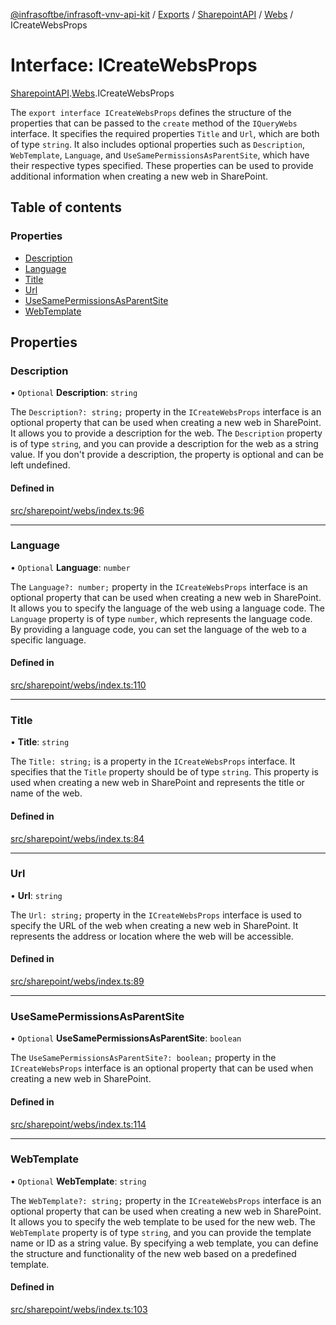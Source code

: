 [@infrasoftbe/infrasoft-vnv-api-kit](../README.md) / [Exports](../modules.md) / [SharepointAPI](../modules/SharepointAPI.md) / [Webs](../modules/SharepointAPI.Webs.md) / ICreateWebsProps

# Interface: ICreateWebsProps

[SharepointAPI](../modules/SharepointAPI.md).[Webs](../modules/SharepointAPI.Webs.md).ICreateWebsProps

The `export interface ICreateWebsProps` defines the structure of the properties that can be passed
to the `create` method of the `IQueryWebs` interface. It specifies the required properties `Title`
and `Url`, which are both of type `string`. It also includes optional properties such as
`Description`, `WebTemplate`, `Language`, and `UseSamePermissionsAsParentSite`, which have their
respective types specified. These properties can be used to provide additional information when
creating a new web in SharePoint.

## Table of contents

### Properties

- [Description](SharepointAPI.Webs.ICreateWebsProps.md#description)
- [Language](SharepointAPI.Webs.ICreateWebsProps.md#language)
- [Title](SharepointAPI.Webs.ICreateWebsProps.md#title)
- [Url](SharepointAPI.Webs.ICreateWebsProps.md#url)
- [UseSamePermissionsAsParentSite](SharepointAPI.Webs.ICreateWebsProps.md#usesamepermissionsasparentsite)
- [WebTemplate](SharepointAPI.Webs.ICreateWebsProps.md#webtemplate)

## Properties

### Description

• `Optional` **Description**: `string`

The `Description?: string;` property in the `ICreateWebsProps` interface is an optional property
that can be used when creating a new web in SharePoint. It allows you to provide a description for
the web. The `Description` property is of type `string`, and you can provide a description for the
web as a string value. If you don't provide a description, the property is optional and can be
left undefined.

#### Defined in

[src/sharepoint/webs/index.ts:96](https://github.com/infrasoftbe/Infrasoft-vnv-api-kit/blob/63c0e77/src/sharepoint/webs/index.ts#L96)

___

### Language

• `Optional` **Language**: `number`

The `Language?: number;` property in the `ICreateWebsProps` interface is an optional property that
can be used when creating a new web in SharePoint. It allows you to specify the language of the
web using a language code. The `Language` property is of type `number`, which represents the
language code. By providing a language code, you can set the language of the web to a specific
language.

#### Defined in

[src/sharepoint/webs/index.ts:110](https://github.com/infrasoftbe/Infrasoft-vnv-api-kit/blob/63c0e77/src/sharepoint/webs/index.ts#L110)

___

### Title

• **Title**: `string`

The `Title: string;` is a property in the `ICreateWebsProps` interface. It specifies that the
`Title` property should be of type `string`. This property is used when creating a new web in
SharePoint and represents the title or name of the web.

#### Defined in

[src/sharepoint/webs/index.ts:84](https://github.com/infrasoftbe/Infrasoft-vnv-api-kit/blob/63c0e77/src/sharepoint/webs/index.ts#L84)

___

### Url

• **Url**: `string`

The `Url: string;` property in the `ICreateWebsProps` interface is used to specify the URL of the
web when creating a new web in SharePoint. It represents the address or location where the web
will be accessible.

#### Defined in

[src/sharepoint/webs/index.ts:89](https://github.com/infrasoftbe/Infrasoft-vnv-api-kit/blob/63c0e77/src/sharepoint/webs/index.ts#L89)

___

### UseSamePermissionsAsParentSite

• `Optional` **UseSamePermissionsAsParentSite**: `boolean`

The `UseSamePermissionsAsParentSite?: boolean;` property in the `ICreateWebsProps` interface is an
optional property that can be used when creating a new web in SharePoint.

#### Defined in

[src/sharepoint/webs/index.ts:114](https://github.com/infrasoftbe/Infrasoft-vnv-api-kit/blob/63c0e77/src/sharepoint/webs/index.ts#L114)

___

### WebTemplate

• `Optional` **WebTemplate**: `string`

The `WebTemplate?: string;` property in the `ICreateWebsProps` interface is an optional property
that can be used when creating a new web in SharePoint. It allows you to specify the web template
to be used for the new web. The `WebTemplate` property is of type `string`, and you can provide
the template name or ID as a string value. By specifying a web template, you can define the
structure and functionality of the new web based on a predefined template.

#### Defined in

[src/sharepoint/webs/index.ts:103](https://github.com/infrasoftbe/Infrasoft-vnv-api-kit/blob/63c0e77/src/sharepoint/webs/index.ts#L103)
